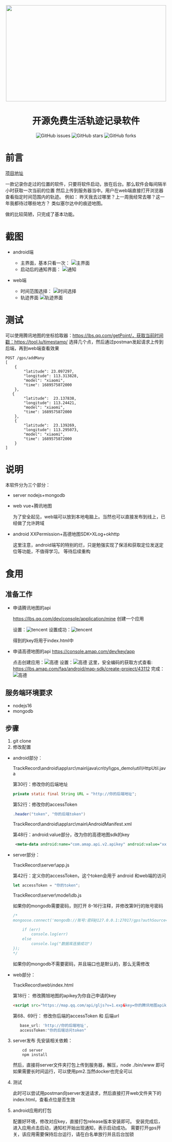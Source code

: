 <p align="center">
    <img src="./assets/img/logo.png" width="500" height="300">
</p>
<h1 align="center">开源免费生活轨迹记录软件</h1>
<p align="center">
    <a href="https://github.com/cctyl/TrackRecord/issues" style="text-decoration:none">
        <img src="https://img.shields.io/github/issues/cctyl/TrackRecord.svg" alt="GitHub issues"/>
    </a>
    <a href="https://github.com/cctyl/TrackRecord/stargazers" style="text-decoration:none" >
        <img src="https://img.shields.io/github/stars/cctyl/TrackRecord.svg" alt="GitHub stars"/>
    </a>
    <a href="https://github.com/cctyl/TrackRecord/network" style="text-decoration:none" >
        <img src="https://img.shields.io/github/forks/cctyl/TrackRecord.svg" alt="GitHub forks"/>
    </a>
</p>

# 前言
[项目地址](https://github.com/cctyl/TrackRecord) 

一款记录你走过的位置的软件，只要将软件启动，放在后台。那么软件会每间隔半小时获取一次当前的位置
然后上传到服务器当中。用户在web端直接打开浏览器查看指定时间范围内的轨迹。
例如： 昨天我去过哪里？上一周我经常去哪？这一年我都待过哪些地方？
类似塞尔达中的痕迹地图。


做的比较简陋，只完成了基本功能。


# 截图

- android端

	- 主界面，基本只看一次： ![主界面](/assets/img/android_main.jpg)
	- 启动后的通知界面：  ![通知](/assets/img/android_notification.jpg)
	
- web端
	- 时间范围选择： ![时间选择](/assets/img/web_time_range.png)
	- 轨迹界面  ![轨迹界面](/assets/img/web_record.png)

# 测试
可以使用腾讯地图的坐标拾取器：https://lbs.qq.com/getPoint/，获取当前时间戳：https://tool.lu/timestamp/
选择几个点，然后通过postman发起请求上传到后端，再到web端查看效果

```
POST /gps/addMany
[
    {
        "latitude": 23.097297,
        "longitude": 113.313828,
        "model": "xiaomi",
        "time": 1689575872000
    },
   {
        "latitude":  23.137838,
        "longitude": 113.24421,
        "model": "xiaomi",
        "time": 1689575872000
    },
    {
        "latitude":  23.139269,
        "longitude": 113.295073,
        "model": "xiaomi",
        "time": 1689575872000
    }
] 
```

# 说明
本软件分为三个部分：
-	server nodejs+mongodb
-	web	vue+腾讯地图

	为了安全起见，web端可以放到本地电脑上。当然也可以直接发布到线上，已经做了允许跨域
-	android XXPermission+高德地图SDK+XLog+okhttp
	
	这里注意，android端写的特别的烂，只是勉强实现了保活和获取定位发送定位等功能，不值得学习。
	等待后续重构


    
    
# 食用

## 准备工作
- 申请腾讯地图的api
	
	https://lbs.qq.com/dev/console/application/mine
	创建一个应用
	
	设置：![tencent](/assets/img/map_tencent_appkey.png)
	设置成功：![tencent](/assets/img/map_tencent_appkey-2.png)
	
	得到的key将用于index.html中

- 申请高德地图的api
	https://console.amap.com/dev/key/app
	
	点击创建应用：![高德](/assets/img/map_gaode_start.png)
	设置：![高德](/assets/img/map_gaode_appkey.png)
	这里，安全编码的获取方式查看: https://lbs.amap.com/faq/android/map-sdk/create-project/43112
	完成：![高德](/assets/img/map_gaode_appkey-2.png)
	
	
	
## 服务端环境要求

- nodejs16
- mongodb



## 步骤
1. git clone
2. 修改配置
- android部分：

	TrackRecord\android\app\src\main\java\cn\tyl\gps_demo\util\HttpUtil.java

	第30行：修改你的后端地址

	```java
	private static final String URL = "http://你的后端地址"; 
	```

	第52行：修改你的accessToken

	```java
	.header("token", "你的后端token")
	```

	TrackRecord\android\app\src\main\AndroidManifest.xml

	第48行：android:value部分，改为你的高德地图sdk的key

	```xml
	 <meta-data android:name="com.amap.api.v2.apikey" android:value="xxxxx">
	```





- server部分：

	TrackRecord\server\app.js

	第42行：定义你的accessToken，这个token会用于 android 和web端的访问

	```js
	let accessToken = "你的token";
	```

	TrackRecord\server\model\db.js

	如果你的mongodb需要密码，则打开 8-16行注释，并修改第9行的账号密码

	```js
	/*
	mongoose.connect('mongodb://账号:密码@127.0.0.1:27017/gps?authSource=admin',function (err) {

		if (err)
			console.log(err)
		else
			console.log("数据库连接成功")
	});
	*/
	```

	如果你的mongodb不需要密码，并且端口也是默认的，那么无需修改



- web部分：

	TrackRecord\web\index.html

	第18行： 修改腾旭地图的apikey为你自己申请的key

	```html
	<script src="https://map.qq.com/api/gljs?v=1.exp&key=你的腾讯地图apikey"></script>
	```

	第68、69行： 修改你后端的accessToken 和 后端url

	```js
	   base_url: 'http://你的后端地址',
	   accessToken:"你的后端访问token"
	```


3. server发布
	先安装相关依赖：
	```shell
		cd server
		npm install
	```
	然后，直接将server文件夹打包上传到服务器，解压，node ./bin/www 即可
	如果需要长时间运行，可以使用pm2.当然docker也完全可以
	

4. 测试
	
	此时可以尝试用postman向server发送请求，然后直接打开web文件夹下的index.html，查看点位是否生效
	
5. android应用的打包
	
	配置好环境，修改对应key，直接打包release版本安装即可。
	安装完成后，进入应用点击启动，通知栏开始出现通知，表示启动成功。
	需要打开gps开关，该应用需要保持后台运行，请在白名单放行并且后台加锁
	
